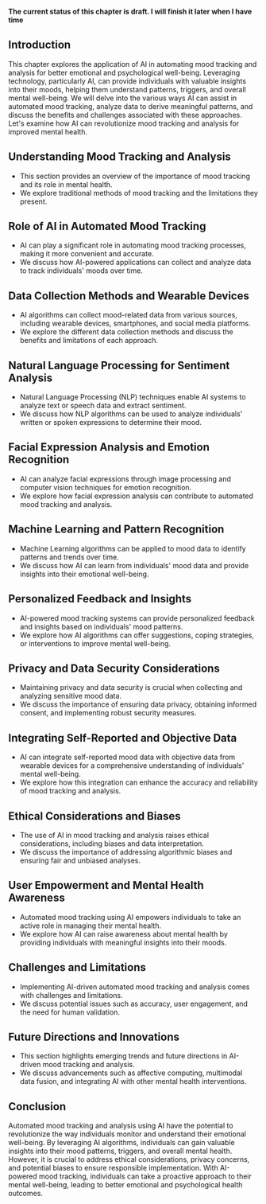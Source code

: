 **The current status of this chapter is draft. I will finish it later when I have time**

Introduction
------------

This chapter explores the application of AI in automating mood tracking and analysis for better emotional and psychological well-being. Leveraging technology, particularly AI, can provide individuals with valuable insights into their moods, helping them understand patterns, triggers, and overall mental well-being. We will delve into the various ways AI can assist in automated mood tracking, analyze data to derive meaningful patterns, and discuss the benefits and challenges associated with these approaches. Let's examine how AI can revolutionize mood tracking and analysis for improved mental health.

Understanding Mood Tracking and Analysis
----------------------------------------

* This section provides an overview of the importance of mood tracking and its role in mental health.
* We explore traditional methods of mood tracking and the limitations they present.

Role of AI in Automated Mood Tracking
-------------------------------------

* AI can play a significant role in automating mood tracking processes, making it more convenient and accurate.
* We discuss how AI-powered applications can collect and analyze data to track individuals' moods over time.

Data Collection Methods and Wearable Devices
--------------------------------------------

* AI algorithms can collect mood-related data from various sources, including wearable devices, smartphones, and social media platforms.
* We explore the different data collection methods and discuss the benefits and limitations of each approach.

Natural Language Processing for Sentiment Analysis
--------------------------------------------------

* Natural Language Processing (NLP) techniques enable AI systems to analyze text or speech data and extract sentiment.
* We discuss how NLP algorithms can be used to analyze individuals' written or spoken expressions to determine their mood.

Facial Expression Analysis and Emotion Recognition
--------------------------------------------------

* AI can analyze facial expressions through image processing and computer vision techniques for emotion recognition.
* We explore how facial expression analysis can contribute to automated mood tracking and analysis.

Machine Learning and Pattern Recognition
----------------------------------------

* Machine Learning algorithms can be applied to mood data to identify patterns and trends over time.
* We discuss how AI can learn from individuals' mood data and provide insights into their emotional well-being.

Personalized Feedback and Insights
----------------------------------

* AI-powered mood tracking systems can provide personalized feedback and insights based on individuals' mood patterns.
* We explore how AI algorithms can offer suggestions, coping strategies, or interventions to improve mental well-being.

Privacy and Data Security Considerations
----------------------------------------

* Maintaining privacy and data security is crucial when collecting and analyzing sensitive mood data.
* We discuss the importance of ensuring data privacy, obtaining informed consent, and implementing robust security measures.

Integrating Self-Reported and Objective Data
--------------------------------------------

* AI can integrate self-reported mood data with objective data from wearable devices for a comprehensive understanding of individuals' mental well-being.
* We explore how this integration can enhance the accuracy and reliability of mood tracking and analysis.

Ethical Considerations and Biases
---------------------------------

* The use of AI in mood tracking and analysis raises ethical considerations, including biases and data interpretation.
* We discuss the importance of addressing algorithmic biases and ensuring fair and unbiased analyses.

User Empowerment and Mental Health Awareness
--------------------------------------------

* Automated mood tracking using AI empowers individuals to take an active role in managing their mental health.
* We explore how AI can raise awareness about mental health by providing individuals with meaningful insights into their moods.

Challenges and Limitations
--------------------------

* Implementing AI-driven automated mood tracking and analysis comes with challenges and limitations.
* We discuss potential issues such as accuracy, user engagement, and the need for human validation.

Future Directions and Innovations
---------------------------------

* This section highlights emerging trends and future directions in AI-driven mood tracking and analysis.
* We discuss advancements such as affective computing, multimodal data fusion, and integrating AI with other mental health interventions.

Conclusion
----------

Automated mood tracking and analysis using AI have the potential to revolutionize the way individuals monitor and understand their emotional well-being. By leveraging AI algorithms, individuals can gain valuable insights into their mood patterns, triggers, and overall mental health. However, it is crucial to address ethical considerations, privacy concerns, and potential biases to ensure responsible implementation. With AI-powered mood tracking, individuals can take a proactive approach to their mental well-being, leading to better emotional and psychological health outcomes.
